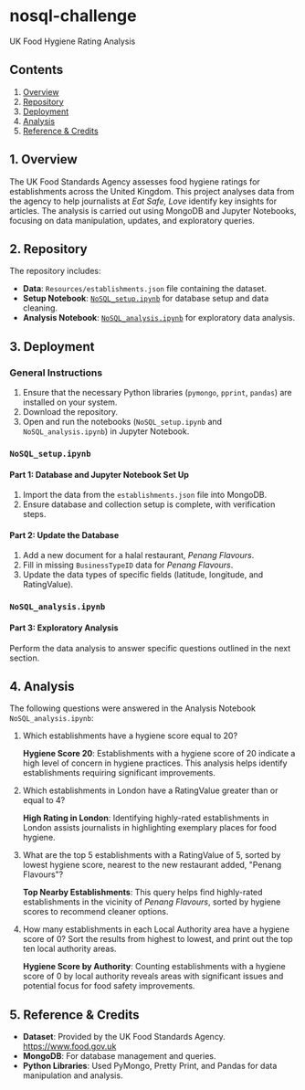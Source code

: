 # nosql-challenge
UK Food Hygiene Rating Analysis

## Contents
1. [Overview](#1-overview)
2. [Repository](#2-repository)
3. [Deployment](#3-deployment)
4. [Analysis](#4-analysis)
5. [Reference & Credits](#5-reference--credits)


## 1. Overview
The UK Food Standards Agency assesses food hygiene ratings for establishments across the United Kingdom. This project analyses data from the agency to help journalists at *Eat Safe, Love* identify key insights for articles. The analysis is carried out using MongoDB and Jupyter Notebooks, focusing on data manipulation, updates, and exploratory queries.


## 2. Repository
The repository includes:
- **Data**: `Resources/establishments.json` file containing the dataset.
- **Setup Notebook**: [`NoSQL_setup.ipynb`](NoSQL_setup.ipynb) for database setup and data cleaning.
- **Analysis Notebook**: [`NoSQL_analysis.ipynb`](NoSQL_analysis.ipynb) for exploratory data analysis.

## 3. Deployment

### General Instructions
1. Ensure that the necessary Python libraries (`pymongo`, `pprint`, `pandas`) are installed on your system.
2. Download the repository.
3. Open and run the notebooks (`NoSQL_setup.ipynb` and `NoSQL_analysis.ipynb`) in Jupyter Notebook.

### `NoSQL_setup.ipynb`
#### Part 1: Database and Jupyter Notebook Set Up
1. Import the data from the `establishments.json` file into MongoDB.
2. Ensure database and collection setup is complete, with verification steps.

#### Part 2: Update the Database
1. Add a new document for a halal restaurant, *Penang Flavours*.
2. Fill in missing `BusinessTypeID` data for *Penang Flavours*.
3. Update the data types of specific fields (latitude, longitude, and RatingValue).

### `NoSQL_analysis.ipynb`
#### Part 3: Exploratory Analysis
Perform the data analysis to answer specific questions outlined in the next section.

## 4. Analysis
The following questions were answered in the Analysis Notebook `NoSQL_analysis.ipynb`:

1. Which establishments have a hygiene score equal to 20?

   **Hygiene Score 20**: Establishments with a hygiene score of 20 indicate a high level of concern in hygiene practices. This analysis helps identify establishments requiring significant improvements.

2. Which establishments in London have a RatingValue greater than or equal to 4?

   **High Rating in London**: Identifying highly-rated establishments in London assists journalists in highlighting exemplary places for food hygiene.

3. What are the top 5 establishments with a RatingValue of 5, sorted by lowest hygiene score, nearest to the new restaurant added, "Penang Flavours"?

   **Top Nearby Establishments**: This query helps find highly-rated establishments in the vicinity of *Penang Flavours*, sorted by hygiene scores to recommend cleaner options.

4. How many establishments in each Local Authority area have a hygiene score of 0? Sort the results from highest to lowest, and print out the top ten local authority areas.

   **Hygiene Score by Authority**: Counting establishments with a hygiene score of 0 by local authority reveals areas with significant issues and potential focus for food safety improvements.

## 5. Reference & Credits
- **Dataset**: Provided by the UK Food Standards Agency. https://www.food.gov.uk
- **MongoDB**: For database management and queries.
- **Python Libraries**: Used PyMongo, Pretty Print, and Pandas for data manipulation and analysis.
